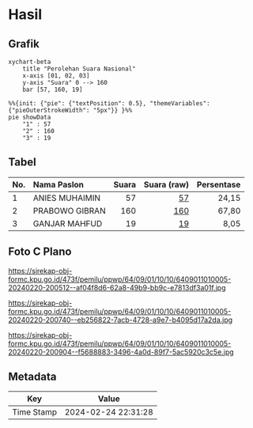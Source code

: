 # Hasil

## Grafik

```mermaid
xychart-beta
    title "Perolehan Suara Nasional"
    x-axis [01, 02, 03]
    y-axis "Suara" 0 --> 160
    bar [57, 160, 19]
```

```mermaid
%%{init: {"pie": {"textPosition": 0.5}, "themeVariables": {"pieOuterStrokeWidth": "5px"}} }%%
pie showData
    "1" : 57
    "2" : 160
    "3" : 19
```

## Tabel

| No. | Nama Paslon    | Suara | Suara (raw) | Persentase |
|:--- |:-------------- | -----:| -----------:| ----------:|
| 1   | ANIES MUHAIMIN | 57    | [57][p-1]   | 24,15      |
| 2   | PRABOWO GIBRAN | 160   | [160][p-2]  | 67,80      |
| 3   | GANJAR MAHFUD  | 19    | [19][p-3]   | 8,05       |


[p-1]: https://github.com/gigit-pemilu/pemilu-2024/blob/main/pilpres/hitung-suara/sub/64-kalimantan-timur/sub/09-penajam-paser-utara/sub/01-penajam/sub/1010-nenang/sub/005-tps/sub/paslon-1.txt
[p-2]: https://github.com/gigit-pemilu/pemilu-2024/blob/main/pilpres/hitung-suara/sub/64-kalimantan-timur/sub/09-penajam-paser-utara/sub/01-penajam/sub/1010-nenang/sub/005-tps/sub/paslon-2.txt
[p-3]: https://github.com/gigit-pemilu/pemilu-2024/blob/main/pilpres/hitung-suara/sub/64-kalimantan-timur/sub/09-penajam-paser-utara/sub/01-penajam/sub/1010-nenang/sub/005-tps/sub/paslon-3.txt

## Foto C Plano

https://sirekap-obj-formc.kpu.go.id/473f/pemilu/ppwp/64/09/01/10/10/6409011010005-20240220-200512--af04f8d6-62a8-49b9-bb9c-e7813df3a01f.jpg

https://sirekap-obj-formc.kpu.go.id/473f/pemilu/ppwp/64/09/01/10/10/6409011010005-20240220-200740--eb256822-7acb-4728-a9e7-b4095d17a2da.jpg

https://sirekap-obj-formc.kpu.go.id/473f/pemilu/ppwp/64/09/01/10/10/6409011010005-20240220-200904--f5688883-3496-4a0d-89f7-5ac5920c3c5e.jpg


## Metadata

| Key        | Value               |
| ---------- | ------------------- |
| Time Stamp | 2024-02-24 22:31:28 |



